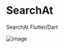 # SearchAt
SearchAt Flutter/Dart

![image](https://user-images.githubusercontent.com/113111030/221356556-af4e7643-d950-470e-b8fb-c4c19504f56e.png)
